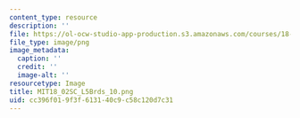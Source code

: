 ```yaml
---
content_type: resource
description: ''
file: https://ol-ocw-studio-app-production.s3.amazonaws.com/courses/18-02sc-multivariable-calculus-fall-2010/cc396f019f3f613140c9c58c120d7c31_MIT18_02SC_L5Brds_10.png
file_type: image/png
image_metadata:
  caption: ''
  credit: ''
  image-alt: ''
resourcetype: Image
title: MIT18_02SC_L5Brds_10.png
uid: cc396f01-9f3f-6131-40c9-c58c120d7c31
---
```

